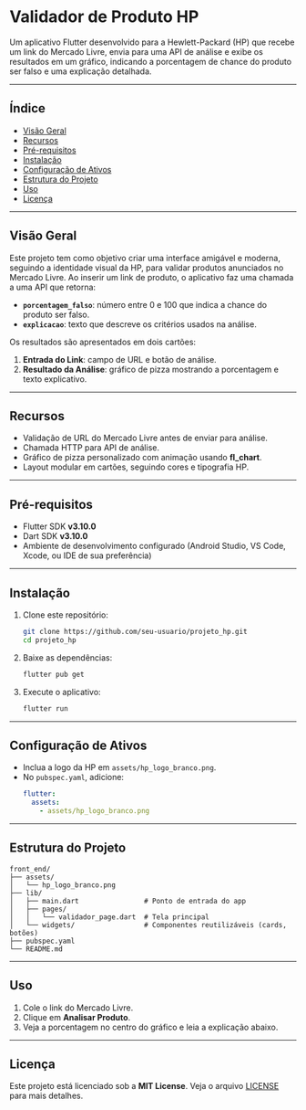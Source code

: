
# Validador de Produto HP

Um aplicativo Flutter desenvolvido para a Hewlett-Packard (HP) que recebe um link do Mercado Livre, envia para uma API de análise e exibe os resultados em um gráfico, indicando a porcentagem de chance do produto ser falso e uma explicação detalhada.

---

## Índice

- [Visão Geral](#vis%C3%A3o-geral)  
- [Recursos](#recursos)  
- [Pré-requisitos](#pr%C3%A9-requisitos)  
- [Instalação](#instala%C3%A7%C3%A3o)  
- [Configuração de Ativos](#configura%C3%A7%C3%A3o-de-ativos)  
- [Estrutura do Projeto](#estrutura-do-projeto)  
- [Uso](#uso)  
- [Licença](#licen%C3%A7a)  

---

## Visão Geral

Este projeto tem como objetivo criar uma interface amigável e moderna, seguindo a identidade visual da HP, para validar produtos anunciados no Mercado Livre. Ao inserir um link de produto, o aplicativo faz uma chamada a uma API que retorna:

- **`porcentagem_falso`**: número entre 0 e 100 que indica a chance do produto ser falso.  
- **`explicacao`**: texto que descreve os critérios usados na análise.

Os resultados são apresentados em dois cartões:

1. **Entrada do Link**: campo de URL e botão de análise.  
2. **Resultado da Análise**: gráfico de pizza mostrando a porcentagem e texto explicativo.

---

## Recursos

- Validação de URL do Mercado Livre antes de enviar para análise.  
- Chamada HTTP para API de análise.  
- Gráfico de pizza personalizado com animação usando **fl_chart**.  
- Layout modular em cartões, seguindo cores e tipografia HP.  

---

## Pré-requisitos

- Flutter SDK **v3.10.0**  
- Dart SDK **v3.10.0**  
- Ambiente de desenvolvimento configurado (Android Studio, VS Code, Xcode, ou IDE de sua preferência)  

---

## Instalação

1. Clone este repositório:
   ```bash
   git clone https://github.com/seu-usuario/projeto_hp.git
   cd projeto_hp
   ```
2. Baixe as dependências:
   ```bash
   flutter pub get
   ```
3. Execute o aplicativo:
   ```bash
   flutter run
   ```

---

## Configuração de Ativos

- Inclua a logo da HP em `assets/hp_logo_branco.png`.  
- No `pubspec.yaml`, adicione:
  ```yaml
  flutter:
    assets:
      - assets/hp_logo_branco.png
  ```

---

## Estrutura do Projeto

```
front_end/
├── assets/
│   └── hp_logo_branco.png
├── lib/
│   ├── main.dart                # Ponto de entrada do app
│   ├── pages/
│   │   └── validador_page.dart  # Tela principal
│   └── widgets/                 # Componentes reutilizáveis (cards, botões)
├── pubspec.yaml
└── README.md
```

---

## Uso

1. Cole o link do Mercado Livre.  
2. Clique em **Analisar Produto**.  
3. Veja a porcentagem no centro do gráfico e leia a explicação abaixo.  

---

## Licença

Este projeto está licenciado sob a **MIT License**. Veja o arquivo [LICENSE](LICENSE) para mais detalhes.
